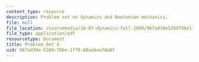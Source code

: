 ```yaml
---
content_type: resource
description: Problem set on dynamics and Newtonian mechanics.
file: null
file_location: /coursemedia/16-07-dynamics-fall-2009/967ad38e5289786e1f7888aa6eaf8a0f_MIT16_07F09_hw04.pdf
file_type: application/pdf
resourcetype: Document
title: Problem Set 4
uid: 967ad38e-5289-786e-1f78-88aa6eaf8a0f
---
```


